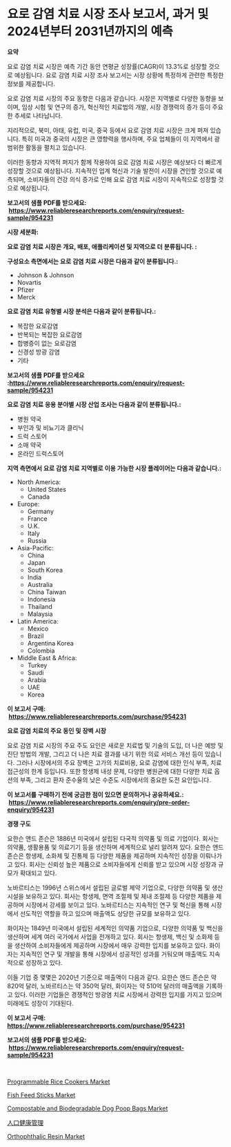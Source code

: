 <p><h1>요로 감염 치료 시장 조사 보고서, 과거 및 2024년부터 2031년까지의 예측</h1></p><p><strong>요약</strong></p>
<p><p>요로 감염 치료 시장은 예측 기간 동안 연평균 성장률(CAGR)이 13.3%로 성장할 것으로 예상됩니다. 요로 감염 치료 시장 조사 보고서는 시장 상황에 특정하게 관련한 특정한 정보를 제공합니다.</p><p>요로 감염 치료 시장의 주요 동향은 다음과 같습니다. 시장은 지역별로 다양한 동향을 보이며, 임상 시험 및 연구의 증가, 혁신적인 치료법의 개발, 시장 경쟁력의 증가 등이 주요한 추세로 나타납니다.</p><p>지리적으로, 북미, 아태, 유럽, 미국, 중국 등에서 요로 감염 치료 시장은 크게 퍼져 있습니다. 특히 미국과 중국의 시장은 큰 영향력을 행사하며, 주요 업체들이 이 지역에서 광범위한 활동을 펼치고 있습니다.</p><p>이러한 동향과 지역적 퍼지가 함께 작용하여 요로 감염 치료 시장은 예상보다 더 빠르게 성장할 것으로 예상됩니다. 지속적인 업계 혁신과 기술 발전이 시장을 견인할 것으로 예측되며, 소비자들의 건강 의식 증가로 인해 요로 감염 치료 시장이 지속적으로 성장할 것으로 예상됩니다.</p></p>
<p><strong>보고서의 샘플 PDF를 받으세요: &nbsp;<a href="https://www.reliableresearchreports.com/enquiry/request-sample/954231">https://www.reliableresearchreports.com/enquiry/request-sample/954231</a></strong></p>
<p><strong>시장 세분화:</strong></p>
<p><strong> 요로 감염 치료 시장은 개요, 배포, 애플리케이션 및 지역으로 더 분류됩니다. :</strong></p>
<p><strong>구성요소 측면에서는 요로 감염 치료 시장은 다음과 같이 분류됩니다.:</strong></p>
<p><ul><li>Johnson & Johnson</li><li>Novartis</li><li>Pfizer</li><li>Merck</li></ul></p>
<p><strong> 요로 감염 치료 유형별 시장 분석은 다음과 같이 분류됩니다.:</strong></p>
<p><ul><li>복잡한 요로감염</li><li>반복되는 복잡한 요로감염</li><li>합병증이 없는 요로감염</li><li>신경성 방광 감염</li><li>기타</li></ul></p>
<p><strong>보고서의 샘플 PDF를 받으세요 :<a href="https://www.reliableresearchreports.com/enquiry/request-sample/954231">https://www.reliableresearchreports.com/enquiry/request-sample/954231</a></strong></p>
<p><strong> 요로 감염 치료 응용 분야별 시장 산업 조사는 다음과 같이 분류됩니다.:</strong></p>
<p><ul><li>병원 약국</li><li>부인과 및 비뇨기과 클리닉</li><li>드럭 스토어</li><li>소매 약국</li><li>온라인 드럭스토어</li></ul></p>
<p><strong>지역 측면에서 요로 감염 치료 지역별로 이용 가능한 시장 플레이어는 다음과 같습니다.:</strong></p>
<p><ul>
    <li>
        North America:
        <ul>
            <li>United States</li>
            <li>Canada</li>
        </ul>
    </li>
    <li>
        Europe:
        <ul>
            <li>Germany</li>
            <li>France</li>
            <li>U.K.</li>
            <li>Italy</li>
            <li>Russia</li>
        </ul>
    </li>
    <li>
        Asia-Pacific:
        <ul>
            <li>China</li>
            <li>Japan</li>
            <li>South Korea</li>
            <li>India</li>
            <li>Australia</li>
            <li>China Taiwan</li>
            <li>Indonesia</li>
            <li>Thailand</li>
            <li>Malaysia</li>
        </ul>
    </li>
    <li>
        Latin America:
        <ul>
            <li>Mexico</li>
            <li>Brazil</li>
            <li>Argentina Korea</li>
            <li>Colombia</li>
        </ul>
    </li>
    <li>
        Middle East & Africa:
        <ul>
            <li>Turkey</li>
            <li>Saudi</li>
            <li>Arabia</li>
            <li>UAE</li>
            <li>Korea</li>
        </ul>
    </li>
    </ul></p>
<p><strong>이 보고서 구매: &nbsp;<a href="https://www.reliableresearchreports.com/purchase/954231">https://www.reliableresearchreports.com/purchase/954231</a></strong></p>
<p><strong>요로 감염 치료의 주요 동인 및 장벽 시장</strong></p>
<p><p>요로 감염 치료 시장의 주요 주도 요인은 새로운 치료법 및 기술의 도입, 더 나은 예방 및 진단 방법의 개발, 그리고 더 나은 치료 결과를 내기 위한 의료 서비스 개선 등이 있습니다. 그러나 시장에서의 주요 장벽은 고가의 치료비용, 요로 감염에 대한 인식 부족, 치료 접근성의 한계 등입니다. 또한 항생제 내성 문제, 다양한 병원균에 대한 다양한 치료 옵션의 부족, 그리고 환자 준수율의 낮은 수준도 시장에서의 중요한 도전 요인입니다.</p></p>
<p><strong>이 보고서를 구매하기 전에 궁금한 점이 있으면 문의하거나 공유하세요.: &nbsp;<a href="https://www.reliableresearchreports.com/enquiry/pre-order-enquiry/954231">https://www.reliableresearchreports.com/enquiry/pre-order-enquiry/954231</a></strong></p>
<p><strong>경쟁 구도</strong></p>
<p><p>요한슨 앤드 존슨은 1886년 미국에서 설립된 다국적 의약품 및 의료 기업이다. 회사는 의약품, 생활용품 및 의료기기 등을 생산하며 세계적으로 널리 알려져 있다. 요한슨 앤드 존슨은 항생제, 소화제 및 진통제 등 다양한 제품을 제공하며 지속적인 성장을 이뤄나가고 있다. 회사는 신뢰성 높은 제품으로 소비자들에게 신뢰를 받고 있으며 시장 성장과 규모가 확대되고 있다.</p><p>노바르티스는 1996년 스위스에서 설립된 글로벌 제약 기업으로, 다양한 의약품 및 생산 시설을 보유하고 있다. 회사는 항생제, 면역 조절제 및 체내 조절제 등 다양한 제품을 제공하며 시장에서 강세를 보이고 있다. 노바르티스는 지속적인 연구 및 혁신을 통해 시장에서 선도적인 역할을 하고 있으며 매출액도 상당한 규모를 보유하고 있다.</p><p>화이자는 1849년 미국에서 설립된 세계적인 의약품 기업으로, 다양한 의약품 및 백신을 생산하며 세계 여러 국가에서 사업을 전개하고 있다. 회사는 항생제, 백신 및 소화제 등을 생산하여 소비자들에게 제공하며 시장에서 매우 강력한 입지를 보유하고 있다. 화이자는 지속적인 연구 및 개발을 통해 시장에서 성공적인 성과를 거둬오며 매출액도 지속적으로 성장하고 있다.</p><p>이들 기업 중 몇몇은 2020년 기준으로 매출액이 다음과 같다. 요한슨 앤드 존슨은 약 820억 달러, 노바르티스는 약 350억 달러, 화이자는 약 510억 달러의 매출액을 기록하고 있다. 이러한 기업들은 경쟁적인 방광염 치료 시장에서 강력한 입지를 가지고 있으며 미래에도 성장이 기대된다.</p></p>
<p><strong>이 보고서 구매: &nbsp; <a href="https://www.reliableresearchreports.com/purchase/954231">https://www.reliableresearchreports.com/purchase/954231</a></strong></p>
<p><strong>보고서의 샘플 PDF를 받으세요: &nbsp;<a href="https://www.reliableresearchreports.com/enquiry/request-sample/954231">https://www.reliableresearchreports.com/enquiry/request-sample/954231</a></strong><strong></strong></p>
<p>&nbsp;</p>
<p><p><a href="https://view.publitas.com/reportprime-1/programmable-rice-cookers-market-growth-market-trends-covid-19-impact-and-forecasts-for-period-from-2024-2031/">Programmable Rice Cookers Market</a></p><p><a href="https://sudsy-motorcycle-bbc.notion.site/Insights-into-Fish-Feed-Sticks-Market-Size-Analysing-Market-Share-Trends-and-Growth-from-2024-to--1e7943c8f3d748ba91fa07a131c39796">Fish Feed Sticks Market</a></p><p><a href="https://github.com/sofayahoo2023/Market-Research-Report-List-3/blob/main/compostable-and-biodegradable-dog-poop-bags-market.md">Compostable and Biodegradable Dog Poop Bags Market</a></p><p><a href="https://github.com/vhemk0794148/Market-Research-Report-List-1/blob/main/7899622185201.md">人口健康管理</a></p><p><a href="https://issuu.com/reportprime-2/docs/orthophthalic-resin-market-size-2030.pptx">Orthophthalic Resin Market</a></p></p>